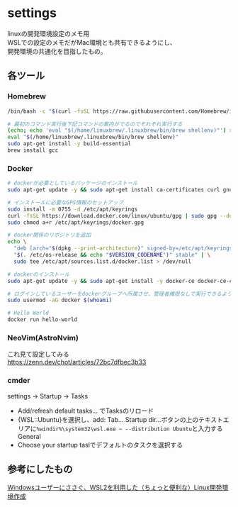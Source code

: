 # settings
linuxの開発環境設定のメモ用  
WSLでの設定のメモだがMac環境とも共有できるようにし、  
開発環境の共通化を目指したもの。

## 各ツール
### Homebrew
```bash
/bin/bash -c "$(curl -fsSL https://raw.githubusercontent.com/Homebrew/install/HEAD/install.sh)"

# 最初のコマンド実行後下記コマンドの案内がでるのでそれぞれ実行する
(echo; echo 'eval "$(/home/linuxbrew/.linuxbrew/bin/brew shellenv)"') >> /home/**username**/.profile
eval "$(/home/linuxbrew/.linuxbrew/bin/brew shellenv)"
sudo apt-get install -y build-essential
brew install gcc
```

### Docker
```bash
# dockerが必要としているパッケージのインストール
sudo apt-get update -y && sudo apt-get install ca-certificates curl gnupg -y

# インストールに必要なGPS情報のセットアップ
sudo install -m 0755 -d /etc/apt/keyrings
curl -fsSL https://download.docker.com/linux/ubuntu/gpg | sudo gpg --dearmor -o /etc/apt/keyrings/docker.gpg
sudo chmod a+r /etc/apt/keyrings/docker.gpg

# docker関係のリポジトリを追加
echo \
  "deb [arch="$(dpkg --print-architecture)" signed-by=/etc/apt/keyrings/docker.gpg] https://download.docker.com/linux/ubuntu \
  "$(. /etc/os-release && echo "$VERSION_CODENAME")" stable" | \
  sudo tee /etc/apt/sources.list.d/docker.list > /dev/null

# dockerのインストール
sudo apt-get update -y && sudo apt-get install -y docker-ce docker-ce-cli containerd.io docker-buildx-plugin docker-compose-plugin

# ログインしているユーザーをdockerグループへ所属させ、管理者権限なしで実行できるようにする
sudo usermod -aG docker $(whoami)

# Hello World
docker run hello-world
```

### NeoVim(AstroNvim)
これ見て設定してみる  
https://zenn.dev/chot/articles/72bc7dfbec3b33

### cmder
settings -> Startup -> Tasks
- Add/refresh default tasks... でTasksのリロード  
- {WSL::Ubuntu}を選択し、add: Tab... Startup dir...ボタンの上のテキストエリアに`%windir%\system32\wsl.exe ~ --distribution Ubuntu`と入力する
General
- Choose your startup taslでデフォルトのタスクを選択する

## 参考にしたもの
[Windowsユーザーにささぐ、WSL2を利用した（ちょっと便利な）Linux開発環境作成](https://sqripts.com/2023/07/18/57951/)
